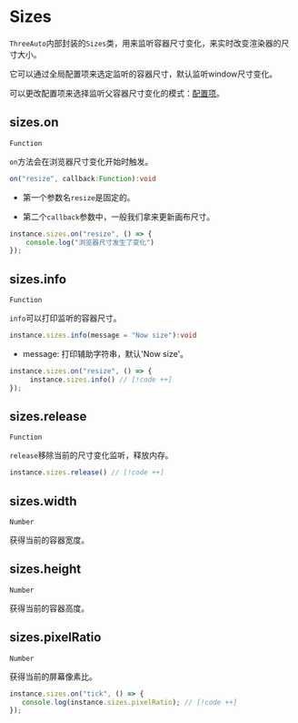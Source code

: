 # Sizes

`ThreeAuto`内部封装的`Sizes`类，用来监听容器尺寸变化，来实时改变渲染器的尺寸大小。

它可以通过全局配置项来选定监听的容器尺寸，默认监听window尺寸变化。

可以更改配置项来选择监听父容器尺寸变化的模式：[配置项](/config/defaultConfig)。

## sizes.on
`Function`

`on`方法会在浏览器尺寸变化开始时触发。

```typescript
on("resize", callback:Function):void
```

- 第一个参数名`resize`是固定的。

- 第二个`callback`参数中，一般我们拿来更新画布尺寸。

```typescript {1,3}
instance.sizes.on("resize", () => {
    console.log("浏览器尺寸发生了变化") 
});
```

## sizes.info
`Function`

`info`可以打印监听的容器尺寸。

```typescript
instance.sizes.info(message = "Now size"):void
```

- message: 打印辅助字符串，默认'Now size'。

```typescript 
instance.sizes.on("resize", () => {
     instance.sizes.info() // [!code ++]
});
```

## sizes.release
`Function`

`release`移除当前的尺寸变化监听，释放内存。

```typescript 
instance.sizes.release() // [!code ++]
```


## sizes.width
`Number`

获得当前的容器宽度。

## sizes.height
`Number`

获得当前的容器高度。

## sizes.pixelRatio
`Number`

获得当前的屏幕像素比。

```typescript
instance.sizes.on("tick", () => {
   console.log(instance.sizes.pixelRatio); // [!code ++]
});
```
